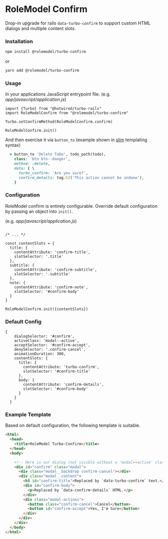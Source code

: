 # RoleModel Confirm

Drop-in upgrade for rails `data-turbo-confirm` to support custom HTML dialogs and multiple content _slots_.

### Installation

```Bash
npm install @rolemodel/turbo-confirm
```

or

```Bash
yarn add @rolemodel/turbo-confirm
```

### Usage

In your applications JavaScript entrypoint file. (e.g.  _app/javascript/application.js_)

```JS
import {Turbo} from "@hotwired/turbo-rails"
import RoleModelConfirm from "@rolemodel/turbo-confirm"

Turbo.setConfirmMethod(RoleModelConfirm.confirm)

RoleModelConfirm.init()
```

And then exercise it via `button_to` (example shown in [slim](https://github.com/slim-template/slim) templating syntax)

```RUBY
  = button_to 'Delete ToDo', todo_path(todo),
    class: 'btn btn--danger',
    method: :delete,
    data: { \
      turbo_confirm: 'Are you sure?',
      confirm_details: tag.h2('This action cannot be undone'),
    }
```

### Configuration

RoleModel confirm is entirely configurable.  Override default configuration by passing an object into `init()`.

(e.g.  _app/javascript/application.js_)

```JS

/* ... */

const contentSlots = {
  title: {
    contentAttribute: 'confirm-title',
    slotSelector: '.title'
  },
  subtitle: {
    contentAttribute: 'confirm-subtitle',
    slotSelector: '.subtitle'
  },
  note: {
    contentAttribute: 'confirm-note',
    slotSelector: '#confirm-body'
  }
}

RoleModelConfirm.init({contentSlots})
```

### Default Config

```JS
{
    dialogSelector: '#confirm',
    activeClass: 'modal--active',
    acceptSelector: '#confirm-accept',
    denySelector: '.confirm-cancel',
    animationDuration: 300,
    contentSlots: {
      title: {
        contentAttribute: 'turbo-confirm',
        slotSelector: '#confirm-title'
      },
      body: {
        contentAttribute: 'confirm-details',
        slotSelector: '#confirm-body'
      }
    }
  }
```

### Example Template

Based on default configuration, the following template is suitable.

```HTML
<html>
  <head>
    <title>RoleModel Turbo-Confirm</title>
  </head>
  <body>

    <!-- Here is our dialog (not visible without a 'modal--active' class) -->
    <div id="confirm" class="modal">
      <div class="modal__backdrop confirm-cancel"></div>
      <div class="modal__content">
        <h3 id="confirm-title">Replaced by `data-turbo-confirm` text.</h3>
        <div id="confirm-body">
          <p>Replaced by `data-confirm-details` HTML.</p>
        </div>
        <div class="modal-actions">
          <button class="confirm-cancel">Cancel</button>
          <button id="confirm-accept">Yes, I'm Sure</button>
        </div>
      </div>
    </div>
  </body>
</html>
```